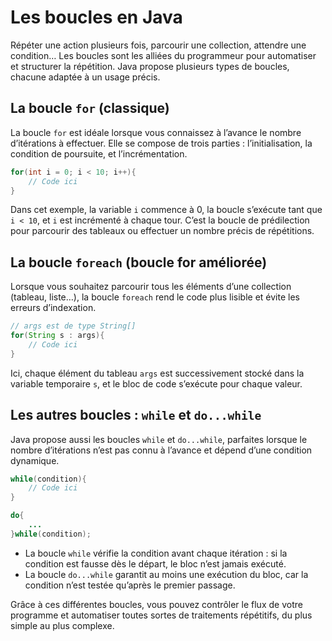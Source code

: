 # Les boucles en Java

Répéter une action plusieurs fois, parcourir une collection, attendre une condition… Les boucles sont les alliées du programmeur pour automatiser et structurer la répétition. Java propose plusieurs types de boucles, chacune adaptée à un usage précis.

## La boucle `for` (classique)

La boucle `for` est idéale lorsque vous connaissez à l’avance le nombre d’itérations à effectuer. Elle se compose de trois parties : l’initialisation, la condition de poursuite, et l’incrémentation.

```java
for(int i = 0; i < 10; i++){
    // Code ici
}
```
Dans cet exemple, la variable `i` commence à 0, la boucle s’exécute tant que `i < 10`, et `i` est incrémenté à chaque tour. C’est la boucle de prédilection pour parcourir des tableaux ou effectuer un nombre précis de répétitions.

## La boucle `foreach` (boucle for améliorée)

Lorsque vous souhaitez parcourir tous les éléments d’une collection (tableau, liste…), la boucle `foreach` rend le code plus lisible et évite les erreurs d’indexation.

```java
// args est de type String[]
for(String s : args){
    // Code ici
}
```
Ici, chaque élément du tableau `args` est successivement stocké dans la variable temporaire `s`, et le bloc de code s’exécute pour chaque valeur.

## Les autres boucles : `while` et `do...while`

Java propose aussi les boucles `while` et `do...while`, parfaites lorsque le nombre d’itérations n’est pas connu à l’avance et dépend d’une condition dynamique.

```java
while(condition){
    // Code ici
}

do{
    ...  
}while(condition);
```
- La boucle `while` vérifie la condition avant chaque itération : si la condition est fausse dès le départ, le bloc n’est jamais exécuté.
- La boucle `do...while` garantit au moins une exécution du bloc, car la condition n’est testée qu’après le premier passage.

Grâce à ces différentes boucles, vous pouvez contrôler le flux de votre programme et automatiser toutes sortes de traitements répétitifs, du plus simple au plus complexe.
